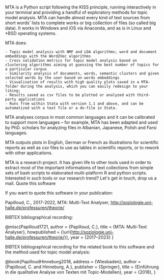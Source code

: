 MTA is a Python script following the KISS principle, running interactively in your terminal and providing a handful of exploratory methods for topic model analysis. MTA can handle almost every kind of text sources from short words' lists to complete works or big collection of files (so called big data). It works in Windows and iOS via Anaconda, and as is in Linux and *BSD operating systems.

MTA does:

    - Topic model analysis with NMF and LDA algorithms; word and document embeddings with the Word2Vec algorithms
    - Cross validation metrics for topic model analysis based on clustering algorithms aiming at guessing the best number of topics for a particular corpus
    - Similarity analysis of documents, words, semantic clusters and given selected words by the user based on words embeddings
    - Visualisation of results with high quality plots saved in a MTA-folder during the analysis, which you can easily redesign to your liking;
    - Results saved as csv files to be plotted or analyzed with third-party applications
    - Runs from within Stata with version 1.1 and above, and can be automatized with a text file or a do-file in Stata.

MTA analyses corpus in most common languages and it can be calibrated to support more languages – for example, MTA has been adapted and used by PhD. scholars for analyzing files in Albanian, Japanese, Polish and Farsi languages.

MTA outputs plots in English, German or French as illustrations for scientific reports as well as csv files to use as tables in scientific reports, or to rework with other applications.

MTA is a research project. It has given life to other tools used in order to extract most of the important informations of text collections from simple sets of bash scripts to elaborated multi-platform R and python scripts. Interested in such tools or our research trend? Let's get in touch, drop us a mail.
Quote this software

If you want to quote this software in your publication:

Papilloud, C., 2017-2022, MTA: Multi-Text Analyser, http://soziologie.uni-halle.de/professuren/theorie/

BIBTEX bibliographical recording:

@misc{Papilloud1721,
author = {Papilloud, C.},
title = {MTA: Multi-Text Analyser},
howpublished = {\url{http://soziologie.uni-halle.de/professuren/theorie/}},
year = {2017–2023}
}

BIBTEX bibliographical recording for the related book to this software and the method used for topic model analysis:

@book{PapilloudHinneburg2018,
address = {Wiesbaden},
author = {Papilloud, C. and Hinneburg, A.},
publisher = {Springer},
title = {Einführung in die qualitative Analyse von Texten mit Topic-Modellen},
year = {2018},
}
